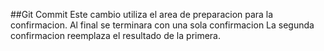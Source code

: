 ##Git Commit
Este cambio utiliza el area de preparacion para la confirmacion. Al final se terminara con una sola confirmacion
La segunda confirmacion reemplaza el resultado de la primera.